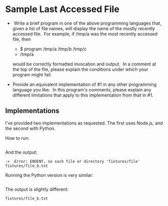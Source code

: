 Sample Last Accessed File
=========================

-  Write a brief program in one of the above programming languages that, given a list of file names, will display the name of the mostly recently accessed file.  For example, if /tmp/a was the most recently accessed file, then

  - $ program /tmp/a /tmp/b /tmp/c
  - /tmp/a

  would be correctly formatted invocation and output.  In a comment at the top of the file, please explain the conditions under which your program might fail.

- Provide an equivalent implementation of #1 in any other programming language you like.  In this program's comments, please explain any different limitations that apply to this implementation from that in #1.

Implementations
---------------

I've provided two implementations as requested. The first uses Node.js, and the second with Python.

How to run:

```./last_touched.js fixtures/file_b.txt fixtures/file_a.txt fixtures/file_c.txt fixtures/file
```

And the output:

```-> Sorry, something went wrong.
->  Error: ENOENT, no such file or directory 'fixtures/file'
fixtures/file_b.txt
```

Running the Python version is very similar:

```./last_touched.py fixtures/file_b.txt fixtures/file_a.txt fixtures/file_c.txt fixtures/file
```

The output is slightly different:

```-> Sorry 'fixtures/file' was not a file.
fixtures/file_b.txt
```